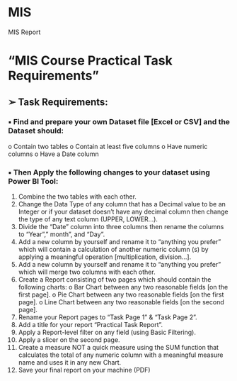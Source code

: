 # MIS
MIS Report

# “MIS Course Practical Task Requirements”
## ➢ Task Requirements:
### ▪ Find and prepare your own Dataset file [Excel or CSV] and the Dataset should:
o Contain two tables
o Contain at least five columns
o Have numeric columns
o Have a Date column
### ▪ Then Apply the following changes to your dataset using Power BI Tool:
1. Combine the two tables with each other.
2. Change the Data Type of any column that has a Decimal value to be an Integer or if your dataset doesn’t have any decimal column then change the type of any text column (UPPER, LOWER…).
3. Divide the “Date” column into three columns then rename the columns to “Year”,” month”, and “Day”.
4. Add a new column by yourself and rename it to “anything you prefer” which will contain a calculation of another numeric column (s) by applying a meaningful operation [multiplication, division…].
5. Add a new column by yourself and rename it to “anything you prefer” which will merge two columns with each other.
6. Create a Report consisting of two pages which should contain the following charts:
o Bar Chart between any two reasonable fields [on the first page].
o Pie Chart between any two reasonable fields [on the first page].
o Line Chart between any two reasonable fields [on the second page].
7. Rename your Report pages to “Task Page 1” & “Task Page 2”.
8. Add a title for your report “Practical Task Report”.
9. Apply a Report-level filter on any field (using Basic Filtering).
10. Apply a slicer on the second page.
11. Create a measure NOT a quick measure using the SUM function that calculates the total of any numeric column with a meaningful measure name and uses it in any new Chart.
12. Save your final report on your machine (PDF)
